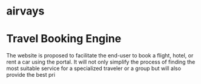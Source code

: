 
# airvays
# Travel Booking Engine
The website is proposed to facilitate the end-user to book a flight, hotel, or rent a car using the portal. It will not only simplify the process of finding the most suitable service for a specialized traveler or a group but will also provide the best pri
